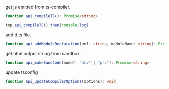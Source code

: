 
get js emitted from ts-compiler.

```ts
function api_compileTS(): Promise<string>
```

```js
top.api_compileTS().then(console.log)
```

add d.ts file.

```ts
function api_addModuleDeclaration(url: string, moduleName: string): Promise<any>
```

get html output string from sandbox.

```ts
function api_makeSandCode(mode?: "dev" | "pro"): Promise<string>
```

update tsconfig

```ts
function api_updateCompilerOptions(options): void
```
